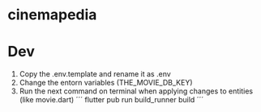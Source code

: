 # cinemapedia

# Dev

1. Copy the .env.template and rename it as .env
2. Change the entorn variables (THE_MOVIE_DB_KEY)
3. Run the next command on terminal when applying changes to entities (like movie.dart)
´´´
flutter pub run build_runner build
´´´
